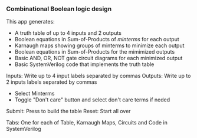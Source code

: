 ### Combinational Boolean logic design

This app generates:
- A truth table of up to 4 inputs and 2 outputs
- Boolean equations in Sum-of-Products of *minterms* for each output
- Karnaugh maps showing groups of minterms to minimize each output
- Boolean equations in Sum-of-Products for the mimimized outputs
- Basic AND, OR, NOT gate circuit diagrams for each minimized output
- Basic SystemVerilog code that implements the truth table

Inputs: Write up to 4 input labels separated by commas
Outputs: Write up to 2 inputs labels separated by commas

- Select Minterms
- Toggle "Don't care" button and select don't care terms if neded 

Submit: Press to build the table
Reset: Start all over 

Tabs: One for each of Table, Karnaugh Maps, Circuits and Code in SystemVerilog


